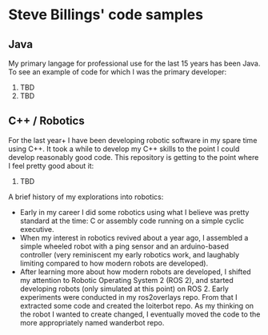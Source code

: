 # Steve Billings' code samples

## Java

My primary langage for professional use for the last 15 years has been Java. To see an example of code for which I was the primary developer:

1. TBD
2. TBD

## C++ / Robotics

For the last year+ I have been developing robotic software in my spare time using C++. It took a while to develop my C++ skills to the point I could develop reasonably good code. This repository is getting to the point where I feel pretty good about it:

1. TBD

A brief history of my explorations into robotics:

* Early in my career I did some robotics using what I believe was pretty standard at the time: C or assembly code running on a simple cyclic executive.
* When my interest in robotics revived about a year ago, I assembled a simple wheeled robot with a ping sensor and an arduino-based controller (very reminiscent my early robotics work, and laughably limiting compared to how modern robots are developed).
* After learning more about how modern robots are developed, I shifted my attention to Robotic Operating System 2 (ROS 2), and started developing robots (only simulated at this point) on ROS 2. Early experiments were conducted in my ros2overlays repo. From that I extracted some code and created the loiterbot repo. As my thinking on the robot I wanted to create changed, I eventually moved the code to the more appropriately named wanderbot repo.
